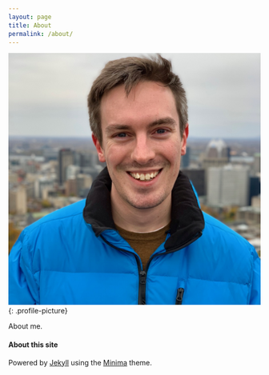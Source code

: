 ```yaml
---
layout: page
title: About
permalink: /about/
---
```


![me](/assets/me.jpg)
{: .profile-picture}

About me.

#### About this site

Powered by [Jekyll](https://jekyllrb.com) using the [Minima](https://github.com/jekyll/minima) theme.
